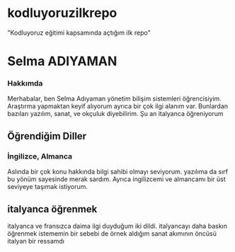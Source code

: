 # kodluyoruzilkrepo
"Kodluyoruz eğitimi kapsamında açtığım ilk repo"
<!--Yazar Ad-->
<h1>Selma ADIYAMAN</h1>
<!--Hakkımda-->
    <h3>Hakkımda</h3>
    <p>Merhabalar, ben Selma Adıyaman yönetim bilişim sistemleri öğrencisiyim. Araştırma yapmaktan keyif alıyorum ayrıca bir çok ilgi alanım var.
    Bunlardan bazıları yazılım, sanat, ve okçuluk diyebilirim. Şu an italyanca öğreniyorum</p>
<!-- Öğrendiğim Diller -->
    <h2>Öğrendiğim Diller</h2>
    <h3>İngilizce, Almanca</h3>
    <p> Aslında bir çok konu hakkında bilgi sahibi olmayı seviyorum. yazılıma da sırf bu yönüm sayesinde merak sardım. Ayrıca ingilizcemi ve almancamı bir üst seviyeye taşımak istiyorum.</p>
    <h2>italyanca öğrenmek</h2>
    <p>italyanca ve fransızca daima ilgi duyduğum iki dildi. italyancayı daha baskın öğrenmek istememin bir sebebi de örnek aldığım sanat akımının öncüsü italyan bir ressamdı</p>
